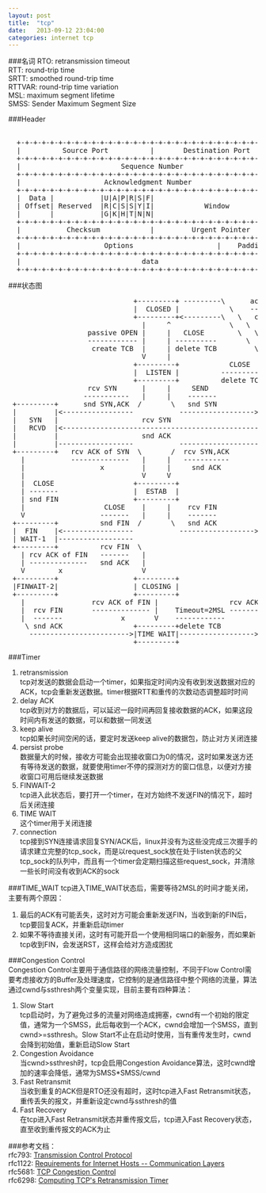 ```yaml
---
layout: post
title:  "tcp"
date:   2013-09-12 23:04:00
categories: internet tcp
---
```


###名词
RTO: retransmission timeout       
RTT: round-trip time    
SRTT: smoothed round-trip time    
RTTVAR: round-trip time variation     
MSL: maximum segment lifetime    
SMSS: Sender Maximum Segment Size     


###Header        <br /><br />
<pre>
  +-+-+-+-+-+-+-+-+-+-+-+-+-+-+-+-+-+-+-+-+-+-+-+-+-+-+-+-+-+-+-+-+
  |          Source Port          |       Destination Port        |
  +-+-+-+-+-+-+-+-+-+-+-+-+-+-+-+-+-+-+-+-+-+-+-+-+-+-+-+-+-+-+-+-+
  |                        Sequence Number                        |
  +-+-+-+-+-+-+-+-+-+-+-+-+-+-+-+-+-+-+-+-+-+-+-+-+-+-+-+-+-+-+-+-+
  |                    Acknowledgment Number                      |
  +-+-+-+-+-+-+-+-+-+-+-+-+-+-+-+-+-+-+-+-+-+-+-+-+-+-+-+-+-+-+-+-+
  |  Data |           |U|A|P|R|S|F|                               |
  | Offset| Reserved  |R|C|S|S|Y|I|            Window             |
  |       |           |G|K|H|T|N|N|                               |
  +-+-+-+-+-+-+-+-+-+-+-+-+-+-+-+-+-+-+-+-+-+-+-+-+-+-+-+-+-+-+-+-+
  |           Checksum            |         Urgent Pointer        |
  +-+-+-+-+-+-+-+-+-+-+-+-+-+-+-+-+-+-+-+-+-+-+-+-+-+-+-+-+-+-+-+-+
  |                    Options                    |    Padding    |
  +-+-+-+-+-+-+-+-+-+-+-+-+-+-+-+-+-+-+-+-+-+-+-+-+-+-+-+-+-+-+-+-+
  |                             data                              |
  +-+-+-+-+-+-+-+-+-+-+-+-+-+-+-+-+-+-+-+-+-+-+-+-+-+-+-+-+-+-+-+-+
</pre>

###状态图    
<pre>
                              +---------+ ---------\      active OPEN
                              |  CLOSED |            \    -----------
                              +---------+&lt;---------\   \   create TCB
                                |     ^              \   \  snd SYN
                   passive OPEN |     |   CLOSE        \   \
                   ------------ |     | ----------       \   \
                    create TCB  |     | delete TCB         \   \
                                V     |                      \   \
                              +---------+            CLOSE    |    \
                              |  LISTEN |          ---------- |     |
                              +---------+          delete TCB |     |
                   rcv SYN      |     |     SEND              |     |
                  -----------   |     |    -------            |     V
 +---------+      snd SYN,ACK  /       \   snd SYN          +---------+
 |         |&lt;-----------------           ------------------&gt;|         |
 |   SYN   |                    rcv SYN                     |   SYN   |
 |   RCVD  |&lt;-----------------------------------------------|   SENT  |
 |         |                    snd ACK                     |         |
 |         |------------------           -------------------|         |
 +---------+   rcv ACK of SYN  \       /  rcv SYN,ACK       +---------+
   |           --------------   |     |   -----------
   |                  x         |     |     snd ACK
   |                            V     V
   |  CLOSE                   +---------+
   | -------                  |  ESTAB  |
   | snd FIN                  +---------+
   |                   CLOSE    |     |    rcv FIN
   V                  -------   |     |    -------
 +---------+          snd FIN  /       \   snd ACK          +---------+
 |  FIN    |&lt;-----------------           ------------------&gt;|  CLOSE  |
 | WAIT-1  |------------------                              |   WAIT  |
 +---------+          rcv FIN  \                            +---------+
   | rcv ACK of FIN   -------   |                            CLOSE  |
   | --------------   snd ACK   |                           ------- |
   V        x                   V                           snd FIN V
 +---------+                  +---------+                   +---------+
 |FINWAIT-2|                  | CLOSING |                   | LAST-ACK|
 +---------+                  +---------+                   +---------+
   |                rcv ACK of FIN |                 rcv ACK of FIN |
   |  rcv FIN       -------------- |    Timeout=2MSL -------------- |
   |  -------              x       V    ------------        x       V
    \ snd ACK                 +---------+delete TCB         +---------+
     ------------------------&gt;|TIME WAIT|------------------&gt;| CLOSED  |
                              +---------+                   +---------+
</pre>    


###Timer
1. retransmission     
   tcp对发送的数据会启动一个timer，如果指定时间内没有收到发送数据对应的ACK，tcp会重新发送数据。timer根据RTT和重传的次数动态调整超时时间          
2. delay ACK     
   tcp收到对方的数据后，可以延迟一段时间再回复接收数据的ACK，如果这段时间内有发送的数据，可以和数据一同发送         
3. keep alive      
   tcp如果长时间空闲的话，要定时发送keep alive的数据包，防止对方关闭连接     
4. persist probe     
   数据量大的时候，接收方可能会出现接收窗口为0的情况，这时如果发送方还有等待发送的数据，就要使用timer不停的探测对方的窗口信息，以便对方接收窗口可用后继续发送数据     
5. FINWAIT-2      
   tcp进入此状态后，要打开一个timer，在对方始终不发送FIN的情况下，超时后关闭连接      
6. TIME WAIT      
   这个timer用于关闭连接     
7. connection         
   tcp接到SYN连接请求回复SYN/ACK后，linux并没有为这些没完成三次握手的请求建立完整的tcp\_sock，而是以request\_sock放在处于listen状态的父tcp\_sock的队列中，而且有一个timer会定期扫描这些request\_sock，并清除一些长时间没有收到ACK的sock     

###TIME_WAIT
tcp进入TIME_WAIT状态后，需要等待2MSL的时间才能关闭，主要有两个原因：       
1. 最后的ACK有可能丢失，这时对方可能会重新发送FIN，当收到新的FIN后，tcp要回复ACK，并重新启动timer     
2. 如果不等待直接关闭，这时有可能开启一个使用相同端口的新服务，而如果新tcp收到FIN，会发送RST，这样会给对方造成困扰        


###Congestion Control      
Congestion Control主要用于通信路径的网络流量控制，不同于Flow Control需要考虑接收方的Buffer及处理速度，它控制的是通信路径中整个网络的流量，算法通过cwnd与ssthresh两个变量实现，目前主要有四种算法：    
1.  Slow Start      
tcp启动时，为了避免过多的流量对网络造成拥塞，cwnd有一个初始的限定值，通常为一个SMSS，此后每收到一个ACK，cwnd会增加一个SMSS，直到cwnd>=ssthresh。Slow Start不止在启动时使用，当有重传发生时，cwnd会降到初始值，重新启动Slow Start     
2.  Congestion Avoidance    
当cwnd>ssthresh时，tcp会启用Congestion Avoidance算法，这时cwnd增加的速率会降低，通常为SMSS*SMSS/cwnd      
3.  Fast Retransmit     
当收到重复的ACK但是RTO还没有超时，这时tcp进入Fast Retransmit状态，重传丢失的报文，并重新设定cwnd与ssthresh的值       
4.  Fast Recovery     
在tcp进入Fast Retransmit状态并重传报文后，tcp进入Fast Recovery状态，直至收到重传报文的ACK为止     


###参考文档：   
rfc793: [Transmission Control Protocol](http://tools.ietf.org/html/rfc793)      
rfc1122: [Requirements for Internet Hosts -- Communication Layers](http://tools.ietf.org/html/rfc1122)       
rfc5681: [TCP Congestion Control](http://tools.ietf.org/html/rfc5681)      
rfc6298: [Computing TCP's Retransmission Timer](http://tools.ietf.org/html/rfc6298)      
